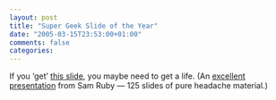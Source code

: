 ```yaml
---
layout: post
title: "Super Geek Slide of the Year"
date: "2005-03-15T23:53:00+01:00"
comments: false
categories: 
---
```


<p>If you &#8216;get&#8217; <a href="http://intertwingly.net/slides/2005/etcon/119.html">this slide</a>, you maybe need to get a life. (An <a href="http://intertwingly.net/slides/2005/etcon/contents.html">excellent presentation</a> from Sam Ruby &#8212; 125 slides of pure headache material.)</p>


